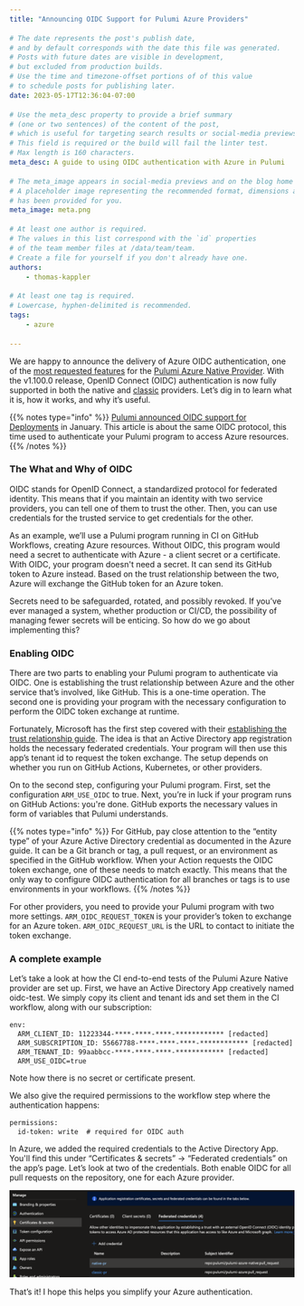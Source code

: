 ```yaml
---
title: "Announcing OIDC Support for Pulumi Azure Providers"

# The date represents the post's publish date,
# and by default corresponds with the date this file was generated.
# Posts with future dates are visible in development,
# but excluded from production builds.
# Use the time and timezone-offset portions of of this value
# to schedule posts for publishing later.
date: 2023-05-17T12:36:04-07:00

# Use the meta_desc property to provide a brief summary
# (one or two sentences) of the content of the post,
# which is useful for targeting search results or social-media previews.
# This field is required or the build will fail the linter test.
# Max length is 160 characters.
meta_desc: A guide to using OIDC authentication with Azure in Pulumi

# The meta_image appears in social-media previews and on the blog home page.
# A placeholder image representing the recommended format, dimensions and aspect ratio
# has been provided for you.
meta_image: meta.png

# At least one author is required.
# The values in this list correspond with the `id` properties
# of the team member files at /data/team/team.
# Create a file for yourself if you don't already have one.
authors:
    - thomas-kappler

# At least one tag is required.
# Lowercase, hyphen-delimited is recommended.
tags:
    - azure

---
```


We are happy to announce the delivery of Azure OIDC authentication, one of the [most requested features](https://github.com/pulumi/pulumi-azure-native/issues/1324) for the [Pulumi Azure Native Provider](https://www.pulumi.com/registry/packages/azure-native/). With the v1.100.0 release, OpenID Connect (OIDC) authentication is now fully supported in both the native and [classic](https://www.pulumi.com/registry/packages/azure/) providers. Let’s dig in to learn what it is, how it works, and why it’s useful.

<!--more-->

{{% notes type="info" %}}
[Pulumi announced OIDC support for Deployments](https://www.pulumi.com/blog/oidc-blog/) in January. This article is about the same OIDC protocol, this time used to authenticate your Pulumi program to access Azure resources.
{{% /notes %}}

### The What and Why of OIDC

OIDC stands for OpenID Connect, a standardized protocol for federated identity. This means that if you maintain an identity with two service providers, you can tell one of them to trust the other. Then, you can use credentials for the trusted service to get credentials for the other.

As an example, we’ll use a Pulumi program running in CI on GitHub Workflows, creating Azure resources. Without OIDC, this program would need a secret to authenticate with Azure - a client secret or a certificate. With OIDC, your program doesn't need a secret. It can send its GitHub token to Azure instead.  Based on the trust relationship between the two, Azure will exchange the GitHub token for an Azure token.

Secrets need to be safeguarded, rotated, and possibly revoked. If you’ve ever managed a system, whether production or CI/CD, the possibility of managing fewer secrets will be enticing. So how do we go about implementing this?

### Enabling OIDC

There are two parts to enabling your Pulumi program to authenticate via OIDC. One is establishing the trust relationship between Azure and the other service that’s involved, like GitHub. This is a one-time operation. The second one is providing your program with the necessary configuration to perform the OIDC token exchange at runtime.

Fortunately, Microsoft has the first step covered with their [establishing the trust relationship guide](https://learn.microsoft.com/en-us/azure/active-directory/workload-identities/workload-identity-federation-create-trust?pivots=identity-wif-apps-methods-azp). The idea is that an Active Directory app registration holds the necessary federated credentials. Your program will then use this app’s tenant id to request the token exchange. The setup depends on whether you run on GitHub Actions, Kubernetes, or other providers.

On to the second step, configuring your Pulumi program. First, set the configuration `ARM_USE_OIDC` to true. Next, you’re in luck if your program runs on GitHub Actions: you're done. GitHub exports the necessary values in form of variables that Pulumi understands.

{{% notes type="info" %}}
For GitHub, pay close attention to the “entity type” of your Azure Active Directory credential as documented in the Azure guide. It can be a Git branch or tag, a pull request, or an environment as specified in the GitHub workflow. When your Action requests the OIDC token exchange, one of these needs to match exactly. This means that the only way to configure OIDC authentication for all branches or tags is to use environments in your workflows.
{{% /notes %}}

For other providers, you need to provide your Pulumi program with two more settings. `ARM_OIDC_REQUEST_TOKEN` is your provider’s token to exchange for an Azure token. `ARM_OIDC_REQUEST_URL` is the URL to contact to initiate the token exchange.

### A complete example

Let’s take a look at how the CI end-to-end tests of the Pulumi Azure Native provider are set up. First, we have an Active Directory App creatively named oidc-test. We simply copy its client and tenant ids and set them in the CI workflow, along with our subscription:

```
env:
  ARM_CLIENT_ID: 11223344-****-****-****-************ [redacted]
  ARM_SUBSCRIPTION_ID: 55667788-****-****-****-************ [redacted]
  ARM_TENANT_ID: 99aabbcc-****-****-****-************ [redacted]
  ARM_USE_OIDC=true
```

Note how there is no secret or certificate present.

We also give the required permissions to the workflow step where the authentication happens:

```
permissions:
  id-token: write  # required for OIDC auth
```

In Azure, we added the required credentials to the Active Directory App. You'll find this under “Certificates & secrets” -> “Federated credentials” on the app’s page. Let’s look at two of the credentials. Both enable OIDC for all pull requests on the repository, one for each Azure provider.

![OIDC credentials](oidc-credentials.png)

That’s it! I hope this helps you simplify your Azure authentication.
